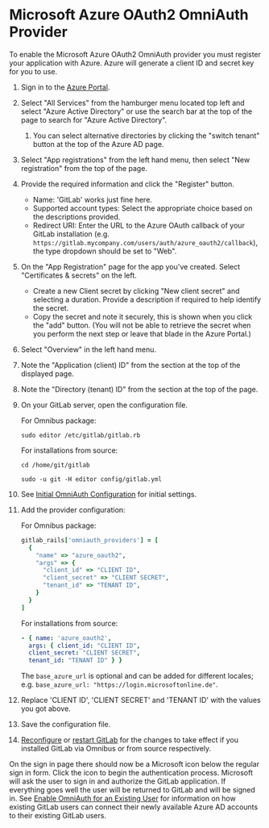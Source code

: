# Microsoft Azure OAuth2 OmniAuth Provider

To enable the Microsoft Azure OAuth2 OmniAuth provider you must register your application with Azure. Azure will generate a client ID and secret key for you to use.

1. Sign in to the [Azure Portal](https://portal.azure.com).

1. Select "All Services" from the hamburger menu located top left and select "Azure Active Directory" or use the search bar at the top of the page to search for "Azure Active Directory".
   1. You can select alternative directories by clicking the "switch tenant" button at the top of the Azure AD page.

1. Select "App registrations" from the left hand menu, then select "New registration" from the top of the page.

1. Provide the required information and click the "Register" button.
   - Name: 'GitLab' works just fine here.
   - Supported account types: Select the appropriate choice based on the descriptions provided.
   - Redirect URI: Enter the URL to the Azure OAuth callback of your GitLab installation (e.g. `https://gitlab.mycompany.com/users/auth/azure_oauth2/callback`), the type dropdown should be set to "Web".

1. On the "App Registration" page for the app you've created. Select "Certificates & secrets" on the left.
   - Create a new Client secret by clicking "New client secret" and selecting a duration. Provide a description if required to help identify the secret.
   - Copy the secret and note it securely, this is shown when you click the "add" button. (You will not be able to retrieve the secret when you perform the next step or leave that blade in the Azure Portal.)

1. Select "Overview" in the left hand menu.

1. Note the "Application (client) ID" from the section at the top of the displayed page.

1. Note the "Directory (tenant) ID" from the section at the top of the page.

1. On your GitLab server, open the configuration file.

   For Omnibus package:

   ```shell
   sudo editor /etc/gitlab/gitlab.rb
   ```

   For installations from source:

   ```shell
   cd /home/git/gitlab

   sudo -u git -H editor config/gitlab.yml
   ```

1. See [Initial OmniAuth Configuration](omniauth.md#initial-omniauth-configuration) for initial settings.

1. Add the provider configuration:

   For Omnibus package:

   ```ruby
   gitlab_rails['omniauth_providers'] = [
     {
       "name" => "azure_oauth2",
       "args" => {
         "client_id" => "CLIENT ID",
         "client_secret" => "CLIENT SECRET",
         "tenant_id" => "TENANT ID",
       }
     }
   ]
   ```

   For installations from source:

   ```yaml
   - { name: 'azure_oauth2',
     args: { client_id: "CLIENT ID",
     client_secret: "CLIENT SECRET",
     tenant_id: "TENANT ID" } }
   ```

   The `base_azure_url` is optional and can be added for different locales;
   e.g. `base_azure_url: "https://login.microsoftonline.de"`.

1. Replace 'CLIENT ID', 'CLIENT SECRET' and 'TENANT ID' with the values you got above.

1. Save the configuration file.

1. [Reconfigure](../administration/restart_gitlab.md#omnibus-gitlab-reconfigure) or [restart GitLab](../administration/restart_gitlab.md#installations-from-source) for the changes to take effect if you
   installed GitLab via Omnibus or from source respectively.

On the sign in page there should now be a Microsoft icon below the regular sign in form. Click the icon to begin the authentication process. Microsoft will ask the user to sign in and authorize the GitLab application. If everything goes well the user will be returned to GitLab and will be signed in. See [Enable OmniAuth for an Existing User](omniauth.md#enable-omniauth-for-an-existing-user) for information on how existing GitLab users can connect their newly available Azure AD accounts to their existing GitLab users.
